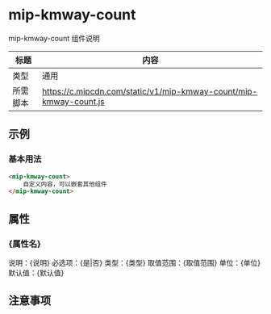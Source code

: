 # mip-kmway-count

mip-kmway-count 组件说明

标题|内容
----|----
类型|通用
所需脚本|https://c.mipcdn.com/static/v1/mip-kmway-count/mip-kmway-count.js

## 示例

### 基本用法
```html
<mip-kmway-count>
    自定义内容，可以嵌套其他组件
</mip-kmway-count>
```

## 属性

### {属性名}

说明：{说明}
必选项：{是|否}
类型：{类型}
取值范围：{取值范围}
单位：{单位}
默认值：{默认值}

## 注意事项

